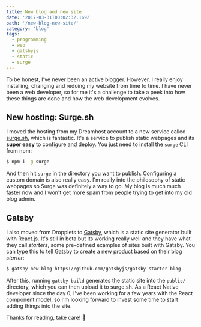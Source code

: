 ```yaml
---
title: New blog and new site
date: '2017-03-31T00:02:32.169Z'
path: '/new-blog-new-site/'
category: 'blog'
tags:
  - programming
  - web
  - gatsbyjs
  - static
  - surge
---
```


To be honest, I've never been an active blogger. However, I really enjoy
installing, changing and redoing my website from time to time. I have never been
a web developer, so for me it's a challenge to take a peek into how these
things are done and how the web development evolves.<!-- end -->

## New hosting: Surge.sh

I moved the hosting from my Dreamhost account to a new service called
[surge.sh](http://surge.sh), which is fantastic. It's a service to publish static
webpages and its **super easy** to configure and deploy. You just need to
install the `surge` CLI from npm:

```sh
$ npm i -g surge
```

And then hit `surge` in the directory you want to publish. Configuring a custom
domain is also really easy. I'm really into the philosophy of static webpages so
Surge was definitely a way to go. My blog is much much faster now and I won't get
more spam from people trying to get into my old blog admin.

## Gatsby

I also moved from Dropplets to [Gatsby](https://github.com/gatsbyjs/gatsby),
which is a static site generator built with React.js. It's still in beta but
its working really well and they have what they call _starters_, some pre-defined
examples of sites built with Gatsby. You can type this to tell Gatsby to create
a new product based on their blog _starter_:

```sh
$ gatsby new blog https://github.com/gatsbyjs/gatsby-starter-blog
```

After this, running `gatsby build` generates the static site into the `public/`
directory, which you can then upload it to surge.sh. As a React Native developer
since the day 0, I've been working for a few years with the React component model,
so I'm looking forward to invest some time to start adding things into the site.

Thanks for reading, take care! 🤗
